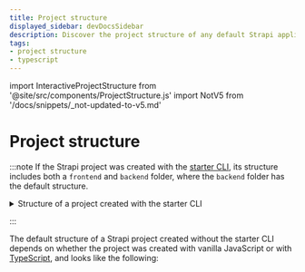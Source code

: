 ```yaml
---
title: Project structure
displayed_sidebar: devDocsSidebar
description: Discover the project structure of any default Strapi application.
tags:
- project structure
- typescript
---
```


import InteractiveProjectStructure from '@site/src/components/ProjectStructure.js'
import NotV5 from '/docs/snippets/_not-updated-to-v5.md'

# Project structure

<NotV5 />

:::note
If the Strapi project was created with the [starter CLI](https://strapi.io/blog/announcing-the-strapi-starter-cli), its structure includes both a `frontend` and `backend` folder, where the `backend` folder has the default structure.

<details>
<summary> Structure of a project created with the starter CLI</summary>

```sh
my-project
├─── frontend # starter folder
├─── backend  # template folder, has the default structure of a project
└─── node_modules
```

</details>

:::

The default structure of a Strapi project created without the starter CLI depends on whether the project was created with vanilla JavaScript or with [TypeScript](/dev-docs/typescript), and looks like the following:

<InteractiveProjectStructure />
